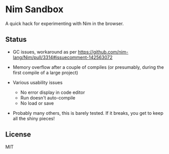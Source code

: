 # Nim Sandbox

A quick hack for experimenting with Nim in the browser.

## Status

* GC issues, workaround as per https://github.com/nim-lang/Nim/pull/3314#issuecomment-142563072

* Memory overflow after a couple of compiles (or presumably, during the first compile of a large project)

* Various usability issues
  * No error display in code editor
  * Run doesn't auto-compile
  * No load or save

* Probably many others, this is barely tested. If it breaks, you get to keep all the shiny pieces!

## License

MIT
